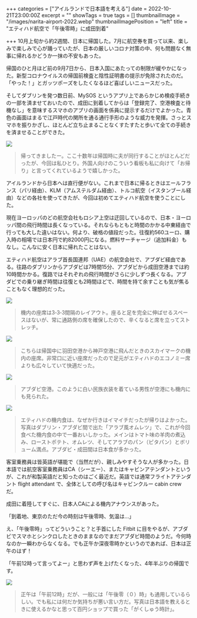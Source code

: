+++
categories = ["アイルランドで日本語を考える"]
date = 2022-10-21T23:00:00Z
excerpt = ""
showTags = true
tags = []
thumbnailImage = "/images/narita-airport-2022.webp"
thumbnailImagePosition = "left"
title = "エティハド航空で「午後零時」に成田到着"

+++
10月上旬から約2週間、日本に帰国した。7月に航空券を買って以来、楽しみで楽しみで心が踊っていたが、日本の厳しいコロナ対策の中、何も問題なく無事に帰れるかどうか一抹の不安もあった。

<!--more-->

帰国のひと月ほど前の9月7日から、日本入国にあたっての制限が緩やかになった。新型コロナウイルスの帰国前検査と陰性証明書の提示が免除されたのだ。「やった！」とガッツポーズをしたくなるほど喜ばしいニュースだった。

そしてダブリンを発つ数日前、MySOS というアプリ上であらかじめ検疫手続きの一部を済ませておいたので、成田に到着してからは「登録完了、空港検査と待機なし」を意味するスマホのアプリの画面を係員に提示するだけでよかった。青色の画面はまるで江戸時代の関所を通る通行手形のような威力を発揮。さっとスマホを振りかざし、ほとんど立ち止まることなくすたすたと歩いて全ての手続きを済ませることができた。

![](/images/narita-airport-2022.webp)

> 帰ってきましたー。ここ十数年は帰国時に夫が同行することがほとんどだったが、今回は私ひとり。外国人向けのこういう看板も私に向けて「お帰り」と言ってくれているようで嬉しかった。

アイルランドから日本へは直行便がない。これまで日本に帰るときはエールフランス（パリ経由）、KLM（アムステルダム経由）、トルコ航空（イスタンブール経由）などの各社を使ってきたが、今回は初めてエティハド航空を使うことにした。

現在ヨーロッパのどの航空会社もロシア上空は迂回しているので、日本・ヨーロッパ間の飛行時間は長くなっている。それならもともと時間のかかる中東経由で行っても大した違いはない。何より、破格の値段だった。往復約560ユーロ、購入時の相場では日本円で約82000円になる。燃料サーチャージ（追加料金）もなし。こんなに安く日本に帰れたことはない。

エティハド航空はアラブ首長国連邦（UAE）の航空会社で、アブダビ経由である。往路のダブリンからアブダビは7時間15分、アブダビから成田空港までは約10時間かかる。復路ではそれぞれの飛行時間がさらに少しずつ長くなる。アブダビでの乗り継ぎ時間は往復とも2時間ほどで、時間を持て余すことも気が焦ることもなく理想的だった。

![](/images/etihad-seat-2022.webp)

> 機内の座席は3‐3‐3間隔のレイアウト。座ると足を完全に伸ばせるスペースはないが、常に通路側の席を確保したので、辛くなると席を立ってストレッチ。

![](/images/skymark-seat-2022.webp)

> こちらは帰国中に羽田空港から神戸空港に飛んだときのスカイマークの機内の座席。非常口に近い座席だったので足元がエティハドのエコノミー席よりも広々していて快適だった。

![](/images/abu-dhabi-airport-2022.webp)

> アブダビ空港。このように白い民族衣装を着ている男性が空港にも機内にも見られた。

![](/images/etihad-infight-meal-2022.webp)

> エティハドの機内食は、なぜか行きはイマイチだったが帰りはよかった。写真はダブリン・アブダビ間で出た「アラブ風オムレツ」で、これが今回食べた機内食の中で一番おいしかった。メインはトマト味の羊肉の煮込み、ローストポテト、オムレツ、そしてアラブのパン（ピタパン）とボリューム満点。アブダビ・成田間は日本食が多かった。

客室乗務員は皆英語が堪能で（当然だが）、親しみやすそうな人が多かった。日本語では航空客室乗務員はCA（シーエー）、またはキャビンアテンダントというが、これが和製英語だと知ったのはごく最近だ。英語では通常フライトアテンダント flight attendant で、全体としての呼び名はキャビンクルー cabin crew だ。

成田に着陸してすぐに、日本人CAによる機内アナウンスがあった。

「到着地、東京のただ今の時刻は午後零時、気温は…」

え、「午後零時」ってどういうこと？と手首にした Fitbit に目をやるが、アブダビでスマホとシンクロしたときのままなのでまだアブダビ時間のようだ。今何時なのか一瞬わからなくなる。でも正午か深夜零時かというのであれば、日本は正午のはず！

「午前12時って言ってよー」と思わず声を上げたくなった、4年半ぶりの帰国です。

![](/images/100-yen-clock.webp)

> 正午は「午前12時」だが、一般には「午後零（０）時」も通用しているらしい。でも私には何だか気持ちが悪い言い方だ。写真は日本語を教えるときに使えるかなと思って百円ショップで買った「がくしゅう時計」。
